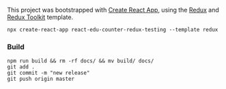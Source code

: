 This project was bootstrapped with [Create React App](https://github.com/facebook/create-react-app), using the [Redux](https://redux.js.org/) and [Redux Toolkit](https://redux-toolkit.js.org/) template.

```
npx create-react-app react-edu-counter-redux-testing --template redux
```

### Build

```
npm run build && rm -rf docs/ && mv build/ docs/
git add .
git commit -m "new release"
git push origin master
```
